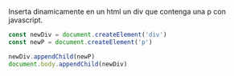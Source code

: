 Inserta dinamicamente en un html un div que contenga una p con javascript.
```js
const newDiv = document.createElement('div')
const newP = document.createElement('p')

newDiv.appendChild(newP)
document.body.appendChild(newDiv)
```